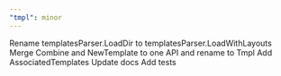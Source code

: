 ```yaml
---
"tmpl": minor
---
```


Rename templatesParser.LoadDir to templatesParser.LoadWithLayouts
Merge Combine and NewTemplate to one API and rename to Tmpl
Add AssociatedTemplates
Update docs
Add tests
